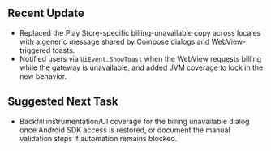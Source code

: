 ## Recent Update
- Replaced the Play Store-specific billing-unavailable copy across locales with a generic message shared by Compose dialogs and WebView-triggered toasts.
- Notified users via `UiEvent.ShowToast` when the WebView requests billing while the gateway is unavailable, and added JVM coverage to lock in the new behavior.

## Suggested Next Task
- Backfill instrumentation/UI coverage for the billing unavailable dialog once Android SDK access is restored, or document the manual validation steps if automation remains blocked.
